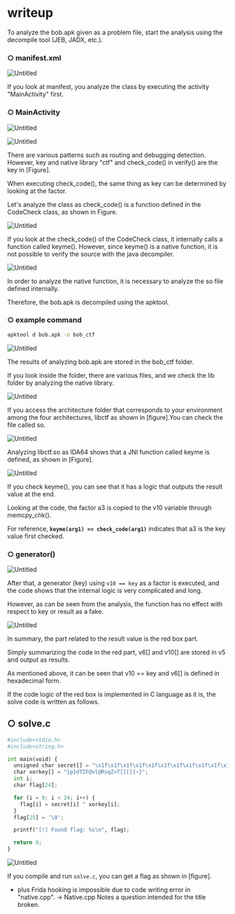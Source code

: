 # writeup

To analyze the bob.apk given as a problem file, start the analysis using the decompile tool (JEB, JADX, etc.).

### ○ manifest.xml

![Untitled](writeup%208bcf035e69504ff198d6e5bd82ba8a40/Untitled.png)

If you look at manifest, you analyze the class by executing the activity "MainActivity" first.

### ○ MainActivity

![Untitled](writeup%208bcf035e69504ff198d6e5bd82ba8a40/Untitled%201.png)

![Untitled](writeup%208bcf035e69504ff198d6e5bd82ba8a40/Untitled%202.png)

There are various patterns such as routing and debugging detection. However, key and native library "ctf" and check_code() in verify() are the key in [Figure].

When executing check_code(), the same thing as key can be determined by looking at the factor.

Let's analyze the class as check_code() is a function defined in the CodeCheck class, as shown in Figure.

![Untitled](writeup%208bcf035e69504ff198d6e5bd82ba8a40/Untitled%203.png)

If you look at the check_code() of the CodeCheck class, it internally calls a function called keyme(). However, since keyme() is a native function, it is not possible to verify the source with the java decompiler.

![Untitled](writeup%208bcf035e69504ff198d6e5bd82ba8a40/Untitled%204.png)

In order to analyze the native function, it is necessary to analyze the so file defined internally.

Therefore, the bob.apk is decompiled using the apktool.

### ○ example command

```bash
apktool d bob.apk -o bob_ctf
```

![Untitled](writeup%208bcf035e69504ff198d6e5bd82ba8a40/Untitled%205.png)

The results of analyzing bob.apk are stored in the bob_ctf folder.

If you look inside the folder, there are various files, and we check the lib folder by analyzing the native library.

![Untitled](writeup%208bcf035e69504ff198d6e5bd82ba8a40/Untitled%206.png)

If you access the architecture folder that corresponds to your environment among the four architectures, libctf as shown in [figure].You can check the file called so.

![Untitled](writeup%208bcf035e69504ff198d6e5bd82ba8a40/Untitled%207.png)

Analyzing libctf.so as IDA64 shows that a JNI function called keyme is defined, as shown in [Figure].

![Untitled](writeup%208bcf035e69504ff198d6e5bd82ba8a40/Untitled%208.png)

If you check keyme(), you can see that it has a logic that outputs the result value at the end.

Looking at the code, the factor a3 is copied to the v10 variable through memcpy_chk().

For reference, **`keyme(arg1) == check_code(arg1)`** indicates that a3 is the key value first checked.

### ○ generator()

![Untitled](writeup%208bcf035e69504ff198d6e5bd82ba8a40/Untitled%209.png)

After that, a generator (key) using `v10 == key` as a factor is executed, and the code shows that the internal logic is very complicated and long.

However, as can be seen from the analysis, the function has no effect with respect to key or result as a fake.

![Untitled](writeup%208bcf035e69504ff198d6e5bd82ba8a40/Untitled%208.png)

In summary, the part related to the result value is the red box part.

Simply summarizing the code in the red part, v6[] and v10[] are stored in v5 and output as results.

As mentioned above, it can be seen that v10 == key and v6[] is defined in hexadecimal form.

If the code logic of the red box is implemented in C language as it is, the solve code is written as follows.

## ○ solve.c

```python
#include<stdio.h>
#include<string.h>

int main(void) {
  unsigned char secret[] = "\x1f\x1f\x1f\x1f\x1f\x1f\x1f\x1f\x1f\x1f\x1f\x1f\x1f\x1f\x1f\x1f\x75\x25\x25\x25\x25\x05";
  char xorkey[] = "}p}dTZF@vl@RvqZ>T[[[[{~}";
  int i;
  char flag[24];

  for (i = 0; i < 24; i++) {
    flag[i] = secret[i] ^ xorkey[i];
  }
  flag[25] = '\0';

  printf("[!] Found flag: %s\n", flag);

  return 0;
}
```

![Untitled](writeup%208bcf035e69504ff198d6e5bd82ba8a40/Untitled%2010.png)

If you compile and run `solve.c`, you can get a flag as shown in [figure].

+ plus
Frida hooking is impossible due to code writing error in "native.cpp".
-> Native.cpp Notes
a question intended for the title broken.